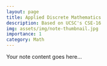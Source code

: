 ```yaml
---  
layout: page  
title: Applied Discrete Mathematics  
description: Based on UCSC's CSE-16   
img: assets/img/note-thumbnail.jpg  
importance: 1  
category: Math  
---  
```

  
Your note content goes here...

